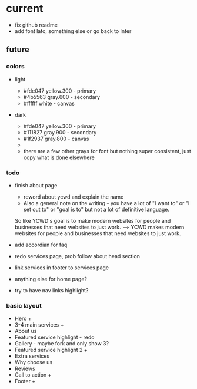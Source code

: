 # current

- fix github readme
- add font lato, something else or go back to Inter

## future

### colors

- light
  - #fde047 yellow.300 - primary
  - #4b5563 gray.600 - secondary
  - #ffffff white - canvas
- dark

  - #fde047 yellow.300 - primary
  - #111827 gray.900 - secondary
  - #1f2937 gray.800 - canvas
  -
  - there are a few other grays for font but nothing super consistent, just copy what is done elsewhere

### todo

- finish about page

  - reword about ycwd and explain the name
  - Also a general note on the writing - you have a lot of "I want to" or "I set out to" or "goal is to" but not a lot of definitive language.

  So like YCWD's goal is to make modern websites for people and businesses that need websites to just work. --> YCWD makes modern websites for people and businesses that need websites to just work.

- add accordian for faq
- redo services page, prob follow about head section
- link services in footer to services page
- anything else for home page?
- try to have nav links highlight?

### basic layout

- Hero +
- 3-4 main services +
- About us
- Featured service highlight - redo
- Gallery - maybe fork and only show 3?
- Featured service highlight 2 +
- Extra services
- Why choose us
- Reviews
- Call to action +
- Footer +
